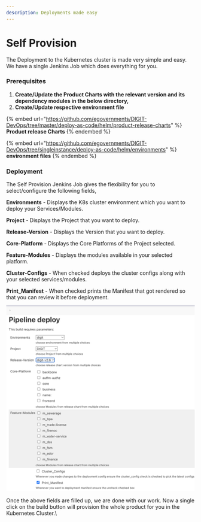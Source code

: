 ```yaml
---
description: Deployments made easy
---
```


# Self Provision

The Deployment to the Kubernetes cluster is made very simple and easy. We have a single Jenkins Job which does everything for you.&#x20;

### **Prerequisites**

1. **Create/Update the Product Charts with the relevant version and its dependency modules in the  below directory,**
2. **Create/Update respective environment file**

{% embed url="https://github.com/egovernments/DIGIT-DevOps/tree/master/deploy-as-code/helm/product-release-charts" %}
**Product release Charts**&#x20;
{% endembed %}

{% embed url="https://github.com/egovernments/DIGIT-DevOps/tree/singleinstance/deploy-as-code/helm/environments" %}
**environment files**
{% endembed %}

###

### **Deployment**

The Self Provision Jenkins Job gives the flexibility for you to select/configure the following fields,

**Environments** - Displays the K8s cluster environment which you want to deploy your Services/Modules.

**Project** - Displays the Project that you want to deploy.

**Release-Version** - Displays the Version that you want to deploy.

**Core-Platform** - Displays the Core Platforms of the Project selected.

**Feature-Modules** - Displays the modules available in your selected platform.

**Cluster-Configs** - When checked deploys the cluster configs along with your selected services/modules.

**Print\_Manifest** - When checked prints the Manifest that got rendered so that you can review it before deployment.

![Jenkins Self Provision Job](<../.gitbook/assets/Screenshot 2022-03-28 at 11.26.38 AM.png>)

Once the above fields are filled up, we are done with our work. Now a single click on the build button will provision the whole product for you in the Kubernetes Cluster.\
